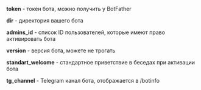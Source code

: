 **token** - токен бота, можно получить у BotFather

**dir** - директория вашего бота

**admins_id** - список ID пользователей, которые имеют право активировать бота

**version** - версия бота, можете не трогать

**standart_welcome** - стандартное приветствие в беседах при активации бота

**tg_channel** - Telegram канал бота, отображается в /botinfo
